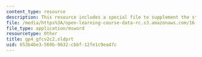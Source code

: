 ```yaml
---
content_type: resource
description: This resource includes a special file to supplement the student work.
file: /media/https%3A/open-learning-course-data-rc.s3.amazonaws.com/16-810-engineering-design-and-rapid-prototyping-january-iap-2005/653b4be3569b9632cbbf12fe1c9ea47c_gp4_gfcv2c2.sldprt
file_type: application/msword
resourcetype: Other
title: gp4_gfcv2c2.sldprt
uid: 653b4be3-569b-9632-cbbf-12fe1c9ea47c
---
```

